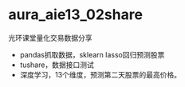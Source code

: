 # aura_aie13_02share
光环课堂量化交易数据分享
- pandas抓取数据，sklearn lasso回归预测股票
- tushare，数据接口测试
- 深度学习，13个维度，预测第二天股票的最高价格。
